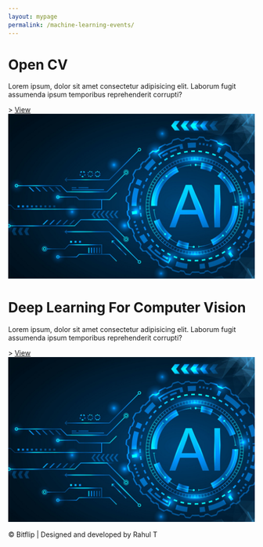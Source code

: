 ```yaml
---
layout: mypage
permalink: /machine-learning-events/
---
```


<style>

</style>

<div class="event-container">
    <div class="box-event">
        <h1>Open CV </h1>
        <p>Lorem ipsum, dolor sit amet consectetur adipisicing elit. Laborum fugit assumenda ipsum temporibus reprehenderit corrupti?</p>>
        <i class="fa fa-angle-right"></i><a href="/events/opencv">View</a>
        <img src="/static/images/ml.jpg" alt="">
    </div>
    <div class="box-event">
        <h1>Deep Learning For Computer Vision</h1>
        <p>Lorem ipsum, dolor sit amet consectetur adipisicing elit. Laborum fugit assumenda ipsum temporibus reprehenderit corrupti?</p>>
        <i class="fa fa-angle-right"></i><a href="/events/deeplearning">View</a>
        <img src="/static/images/ml.jpg" alt="">
    </div>
</div>
<p id="footer">&copy; Bitflip | Designed and developed by Rahul T</p> 
